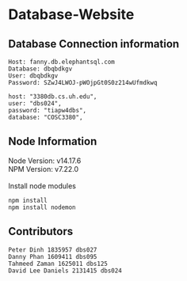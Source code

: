 # Database-Website
## Database Connection information
```
Host: fanny.db.elephantsql.com
Database: dbqbdkgv
User: dbqbdkgv
Password: SZwJ4LWOJ-pWOjpGt0S0z214wUfmdkwq
```
```
host: "3380db.cs.uh.edu",
user: "dbs024",
password: "tiapw4dbs",
database: "COSC3380",
```

## Node Information
Node Version: v14.17.6<br>
NPM Version:  v7.22.0<br>
<br>
Install node modules
```
npm install
npm install nodemon
```

## Contributors
```
Peter Dinh 1835957 dbs027
Danny Phan 1609411 dbs095
Tahmeed Zaman 1625011 dbs125
David Lee Daniels 2131415 dbs024

```

